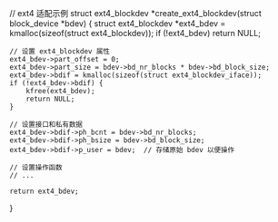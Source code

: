 // ext4 适配示例
struct ext4_blockdev *create_ext4_blockdev(struct block_device *bdev) {
    struct ext4_blockdev *ext4_bdev = kmalloc(sizeof(struct ext4_blockdev));
    if (!ext4_bdev)
        return NULL;
        
    // 设置 ext4_blockdev 属性
    ext4_bdev->part_offset = 0;
    ext4_bdev->part_size = bdev->bd_nr_blocks * bdev->bd_block_size;
    ext4_bdev->bdif = kmalloc(sizeof(struct ext4_blockdev_iface));
    if (!ext4_bdev->bdif) {
        kfree(ext4_bdev);
        return NULL;
    }
    
    // 设置接口和私有数据
    ext4_bdev->bdif->ph_bcnt = bdev->bd_nr_blocks;
    ext4_bdev->bdif->ph_bsize = bdev->bd_block_size;
    ext4_bdev->bdif->p_user = bdev;  // 存储原始 bdev 以便操作
    
    // 设置操作函数
    // ...
    
    return ext4_bdev;
}